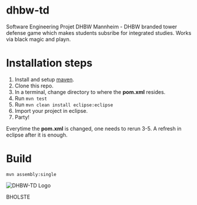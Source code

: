 dhbw-td
=======


Software Engineering Projet DHBW Mannheim - DHBW branded tower defense game
which makes students subsribe for integrated studies. Works via black magic
and playn.

Installation steps
==================

1. Install and setup [maven](http://maven.apache.org/).
2. Clone this repo.
3. In a terminal, change directory to where the **pom.xml** resides.
4. Run `mvn test`
5. Run `mvn clean install eclipse:eclipse`
6. Import your project in eclipse.
7. Party!

Everytime the **pom.xml** is changed, one needs to rerun 3-5.
A refresh in eclipse after it is enough.

Build
=====

	mvn assembly:single

![DHBW-TD Logo](https://fbcdn-sphotos-h-a.akamaihd.net/hphotos-ak-snc6/183998_483624255035585_913429309_n.jpg )

BHOLSTE
